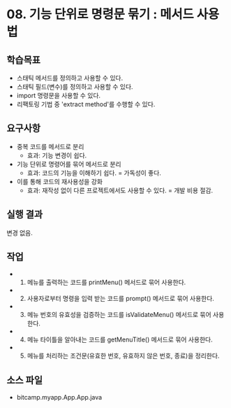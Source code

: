# 08. 기능 단위로 명령문 묶기 : 메서드 사용법

## 학습목표

- 스태틱 메서드를 정의하고 사용할 수 있다.
- 스태틱 필드(변수)를 정의하고 사용할 수 있다.
- import 명령문을 사용할 수 있다.
- 리팩토링 기법 중 'extract method'를 수행할 수 있다.

## 요구사항 

- 중복 코드를 메서드로 분리
  - 효과: 기능 변경이 쉽다.
- 기능 단위로 명령어를 묶어 메서드로 분리
  - 효과: 코드의 기능을 이해하기 쉽다. = 가독성이 좋다.
- 이를 통해 코드의 재사용성을 강화
  - 효과: 재작성 없이 다른 프로젝트에서도 사용할 수 있다. = 개발 비용 절감.

## 실행 결과

변경 없음.

## 작업

- 1) 메뉴를 출력하는 코드를 printMenu() 메서드로 묶어 사용한다.
- 2) 사용자로부터 명령을 입력 받는 코드를 prompt() 메서드로 묶어 사용한다.
- 3) 메뉴 번호의 유효성을 검증하는 코드를 isValidateMenu() 메서드로 묶어 사용한다.
- 4) 메뉴 타이틀을 알아내는 코드를 getMenuTitle() 메서드로 묶어 사용한다.
- 5) 메뉴를 처리하는 조건문(유효한 번호, 유효하지 않은 번호, 종료)을 정리한다.

## 소스 파일

- bitcamp.myapp.App.App.java


